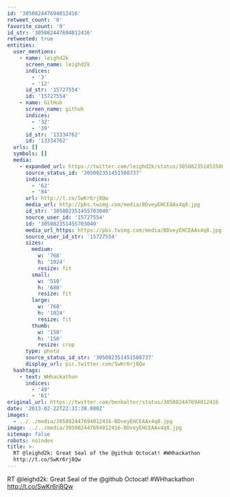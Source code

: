 ```yaml
---
id: '305082447694012416'
retweet_count: '0'
favorite_count: '0'
id_str: '305082447694012416'
retweeted: true
entities:
  user_mentions:
    - name: leighd2k
      screen_name: leighd2k
      indices:
        - '3'
        - '12'
      id_str: '15727554'
      id: '15727554'
    - name: GitHub
      screen_name: github
      indices:
        - '32'
        - '39'
      id_str: '13334762'
      id: '13334762'
  urls: []
  symbols: []
  media:
    - expanded_url: https://twitter.com/leighd2k/status/305082351451508737/photo/1
      source_status_id: '305082351451508737'
      indices:
        - '62'
        - '84'
      url: http://t.co/SwKr6rj8Qw
      media_url: http://pbs.twimg.com/media/BDveyEHCEAAx4q8.jpg
      id_str: '305082351455703040'
      source_user_id: '15727554'
      id: '305082351455703040'
      media_url_https: https://pbs.twimg.com/media/BDveyEHCEAAx4q8.jpg
      source_user_id_str: '15727554'
      sizes:
        medium:
          w: '768'
          h: '1024'
          resize: fit
        small:
          w: '510'
          h: '680'
          resize: fit
        large:
          w: '768'
          h: '1024'
          resize: fit
        thumb:
          w: '150'
          h: '150'
          resize: crop
      type: photo
      source_status_id_str: '305082351451508737'
      display_url: pic.twitter.com/SwKr6rj8Qw
  hashtags:
    - text: WHhackathon
      indices:
        - '49'
        - '61'
original_url: https://twitter.com/benbalter/status/305082447694012416
date: '2013-02-22T22:31:38.000Z'
images:
  - ../../media/305082447694012416-BDveyEHCEAAx4q8.jpg
image: ../../media/305082447694012416-BDveyEHCEAAx4q8.jpg
sitemap: false
robots: noindex
title: >-
  RT @leighd2k: Great Seal of the @github Octocat! #WHhackathon
  http://t.co/SwKr6rj8Qw
---
```


RT @leighd2k: Great Seal of the @github Octocat! #WHhackathon http://t.co/SwKr6rj8Qw